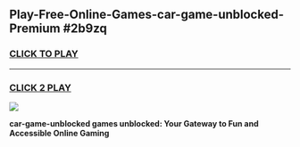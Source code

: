 
## Play-Free-Online-Games-car-game-unblocked-Premium #2b9zq
<h3>
<a href="https://premium.freeplayer.one?title=car-game-unblocked&ref=8M">CLICK TO PLAY</a></h3>
<hr>

<h3>
<a href="https://premium.freeplayer.one?title=car-game-unblocked&ref=8M">CLICK 2 PLAY</a>
  
</h3>

<a href="https://premium.freeplayer.one?title=car-game-unblocked&ref=8M"><img src="https://clearcache.store/games.png"></a>


**car-game-unblocked games unblocked: Your Gateway to Fun and Accessible Online Gaming**

